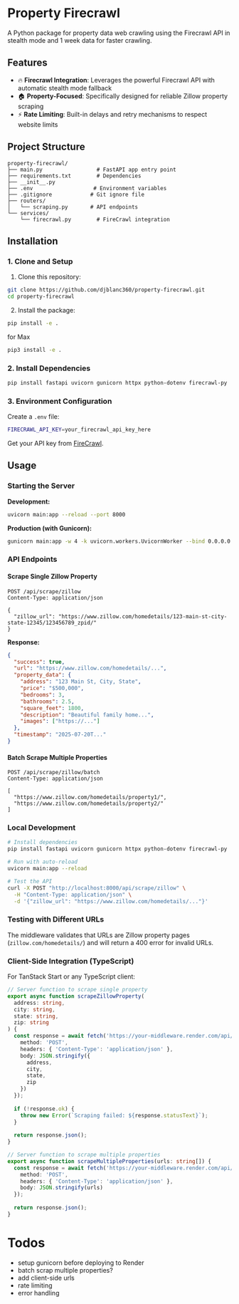 # Property Firecrawl

A Python package for property data web crawling using the Firecrawl API in stealth mode and 1 week data for faster crawling.

## Features

- 🔥 **Firecrawl Integration**: Leverages the powerful Firecrawl  API with automatic stealth mode fallback
- 🏠 **Property-Focused**:  Specifically designed for reliable Zillow property scraping
- ⚡ **Rate Limiting**: Built-in delays and retry mechanisms to respect website limits

## Project Structure

```
property-firecrawl/
├── main.py                 # FastAPI app entry point
├── requirements.txt        # Dependencies
├── __init__.py
├── .env                   # Environment variables
├── .gitignore            # Git ignore file
├── routers/
│   └── scraping.py       # API endpoints
└── services/
    └── firecrawl.py        # FireCrawl integration
```

## Installation

### 1. Clone and Setup

1. Clone this repository:
```bash
git clone https://github.com/djblanc360/property-firecrawl.git
cd property-firecrawl
```

2. Install the package:
```bash
pip install -e .
```
for Max
```bash
pip3 install -e .
```

### 2. Install Dependencies

```bash
pip install fastapi uvicorn gunicorn httpx python-dotenv firecrawl-py
```

### 3. Environment Configuration

Create a `.env` file:

```bash
FIRECRAWL_API_KEY=your_firecrawl_api_key_here
```

Get your API key from [FireCrawl](https://firecrawl.dev/).

## Usage

### Starting the Server

**Development:**
```bash
uvicorn main:app --reload --port 8000
```

**Production (with Gunicorn):**
```bash
gunicorn main:app -w 4 -k uvicorn.workers.UvicornWorker --bind 0.0.0.0:$PORT
```

### API Endpoints

#### Scrape Single Zillow Property
```http
POST /api/scrape/zillow
Content-Type: application/json

{
  "zillow_url": "https://www.zillow.com/homedetails/123-main-st-city-state-12345/123456789_zpid/"
}
```

**Response:**
```json
{
  "success": true,
  "url": "https://www.zillow.com/homedetails/...",
  "property_data": {
    "address": "123 Main St, City, State",
    "price": "$500,000",
    "bedrooms": 3,
    "bathrooms": 2.5,
    "square_feet": 1800,
    "description": "Beautiful family home...",
    "images": ["https://..."]
  },
  "timestamp": "2025-07-20T..."
}
```

#### Batch Scrape Multiple Properties
```http
POST /api/scrape/zillow/batch
Content-Type: application/json

[
  "https://www.zillow.com/homedetails/property1/",
  "https://www.zillow.com/homedetails/property2/"
]
```

### Local Development
```bash
# Install dependencies
pip install fastapi uvicorn gunicorn httpx python-dotenv firecrawl-py

# Run with auto-reload
uvicorn main:app --reload

# Test the API
curl -X POST "http://localhost:8000/api/scrape/zillow" \
  -H "Content-Type: application/json" \
  -d '{"zillow_url": "https://www.zillow.com/homedetails/..."}'
```

### Testing with Different URLs
The middleware validates that URLs are Zillow property pages (`zillow.com/homedetails/`) and will return a 400 error for invalid URLs.

### Client-Side Integration (TypeScript)

For TanStack Start or any TypeScript client:

```typescript
// Server function to scrape single property
export async function scrapeZillowProperty(
  address: string,
  city: string,
  state: string,
  zip: string
) {
  const response = await fetch('https://your-middleware.render.com/api/scrape/zillow', {
    method: 'POST',
    headers: { 'Content-Type': 'application/json' },
    body: JSON.stringify({
      address,
      city,
      state,
      zip
    })
  });
  
  if (!response.ok) {
    throw new Error(`Scraping failed: ${response.statusText}`);
  }
  
  return response.json();
}

// Server function to scrape multiple properties
export async function scrapeMultipleProperties(urls: string[]) {
  const response = await fetch('https://your-middleware.render.com/api/scrape/zillow/batch', {
    method: 'POST',
    headers: { 'Content-Type': 'application/json' },
    body: JSON.stringify(urls)
  });
  
  return response.json();
}
```


# Todos

* setup gunicorn before deploying to Render
* batch scrap multiple properties?
* add client-side urls
* rate limiting
* error handling